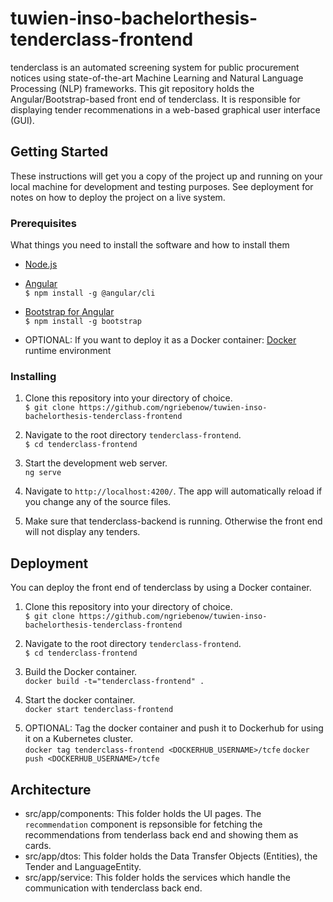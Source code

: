 # tuwien-inso-bachelorthesis-tenderclass-frontend

tenderclass is an automated screening system for public procurement notices using state-of-the-art Machine Learning and Natural Language Processing (NLP) frameworks.
This git repository holds the Angular/Bootstrap-based front end of tenderclass. It is responsible for displaying tender recommenations in a web-based graphical user interface (GUI).

## Getting Started

These instructions will get you a copy of the project up and running on your local machine for development and testing purposes. See deployment for notes on how to deploy the project on a live system.

### Prerequisites

What things you need to install the software and how to install them

- [Node.js](https://nodejs.org/en/)
- [Angular](https://angular.io/)</br>
  `$ npm install -g @angular/cli`
- [Bootstrap for Angular](https://getbootstrap.com/)</br>
  `$ npm install -g bootstrap`

- OPTIONAL: If you want to deploy it as a Docker container: [Docker](https://www.docker.com/) runtime environment

### Installing

1. Clone this repository into your directory of choice.<br/>
`$ git clone https://github.com/ngriebenow/tuwien-inso-bachelorthesis-tenderclass-frontend`

2. Navigate to the root directory `tenderclass-frontend`.<br/>
`$ cd tenderclass-frontend`

3. Start the development web server.</br>
`ng serve`

4. Navigate to `http://localhost:4200/`. The app will automatically reload if you change any of the source files.

5. Make sure that tenderclass-backend is running. Otherwise the front end will not display any tenders.

## Deployment

You can deploy the front end of tenderclass by using a Docker container.

1. Clone this repository into your directory of choice.<br/>
`$ git clone https://github.com/ngriebenow/tuwien-inso-bachelorthesis-tenderclass-frontend`

2. Navigate to the root directory `tenderclass-frontend`.<br/>
`$ cd tenderclass-frontend`

3. Build the Docker container.<br/>
`docker build -t="tenderclass-frontend" .`

4. Start the docker container.<br/>
`docker start tenderclass-frontend`

5. OPTIONAL: Tag the docker container and push it to Dockerhub for using it on a Kubernetes cluster.<br/>
`docker tag tenderclass-frontend <DOCKERHUB_USERNAME>/tcfe`
`docker push <DOCKERHUB_USERNAME>/tcfe`

## Architecture
- src/app/components: This folder holds the UI pages. The `recommendation` component is repsonsible for fetching the recommendations from tenderlass back end and showing them as cards.
- src/app/dtos: This folder holds the Data Transfer Objects (Entities), the Tender and LanguageEntity.
- src/app/service: This folder holds the services which handle the communication with tenderclass back end.
